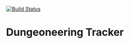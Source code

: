 [![Build Status](https://travis-ci.org/Merwer/Chronicle-Dungeoneering-Tracker.svg?branch=master)](https://travis-ci.org/Merwer/Chronicle-Dungeoneering-Tracker)

# Dungeoneering Tracker
